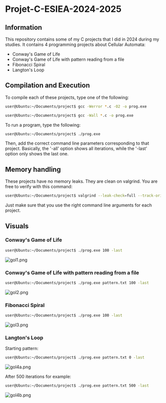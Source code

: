 # Projet-C-ESIEA-2024-2025

## Information

This repository contains some of my C projects that I did in 2024 during my studies.
It contains 4 programming projects about Cellular Automata:

- Conway's Game of Life
- Conway's Game of Life with pattern reading from a file
- Fibonacci Spiral
- Langton's Loop

## Compilation and Execution

To compile each of these projects, type one of the following:

```bash
user@Ubuntu:~/Documents/project$ gcc -Werror *.c -O2 -o prog.exe
```

```bash
user@Ubuntu:~/Documents/project$ gcc -Wall *.c -o prog.exe
```

To run a program, type the following:
```bash
user@Ubuntu:~/Documents/project$ ./prog.exe
```

Then, add the correct command line parameters corresponding to that project.
Basically, the '-all' option shows all iterations, while the '-last' option only shows the last one.

## Memory handling

These projects have no memory leaks. They are clean on valgrind.
You are free to verify with this command:

```bash
user@Ubuntu:~/Documents/project$ valgrind --leak-check=full --track-origins=yes ./prog.exe 100 -last
```

Just make sure that you use the right command line arguments for each project.

## Visuals

### Conway's Game of Life
```bash
user@Ubuntu:~/Documents/project$ ./prog.exe 100 -last
```
![gol1.png](Screenshots/gol1.png)


### Conway's Game of Life with pattern reading from a file
```bash
user@Ubuntu:~/Documents/project$ ./prog.exe pattern.txt 100 -last
```
![gol2.png](Screenshots/gol2.png)


### Fibonacci Spiral
```bash
user@Ubuntu:~/Documents/project$ ./prog.exe 100 -last
```
![gol3.png](Screenshots/gol3.png)


### Langton's Loop

Starting pattern:
```bash
user@Ubuntu:~/Documents/project$ ./prog.exe pattern.txt 0 -last
```
![gol4a.png](Screenshots/gol4a.png)


After 500 iterations for example:
```bash
user@Ubuntu:~/Documents/project$ ./prog.exe pattern.txt 500 -last
```
![gol4b.png](Screenshots/gol4b.png)

